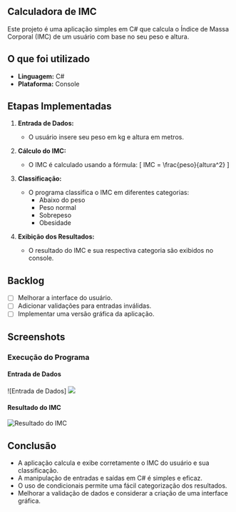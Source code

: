 ## Calculadora de IMC

Este projeto é uma aplicação simples em C# que calcula o Índice de Massa Corporal (IMC) de um usuário com base no seu peso e altura.

## O que foi utilizado

- **Linguagem:** C#
- **Plataforma:** Console

## Etapas Implementadas

1. **Entrada de Dados:**
   - O usuário insere seu peso em kg e altura em metros.

2. **Cálculo do IMC:**
   - O IMC é calculado usando a fórmula: 
     \[
     IMC = \frac{peso}{altura^2}
     \]

3. **Classificação:**
   - O programa classifica o IMC em diferentes categorias:
     - Abaixo do peso
     - Peso normal
     - Sobrepeso
     - Obesidade

4. **Exibição dos Resultados:**
   - O resultado do IMC e sua respectiva categoria são exibidos no console.

## Backlog

- [ ] Melhorar a interface do usuário.
- [ ] Adicionar validações para entradas inválidas.
- [ ] Implementar uma versão gráfica da aplicação.

## Screenshots

### Execução do Programa

#### Entrada de Dados
![Entrada de Dados] 
<img src="/">

#### Resultado do IMC
![Resultado do IMC](imagens/resultado_imc.png)

## Conclusão

  - A aplicação calcula e exibe corretamente o IMC do usuário e sua classificação.
  - A manipulação de entradas e saídas em C# é simples e eficaz.
  - O uso de condicionais permite uma fácil categorização dos resultados.
  - Melhorar a validação de dados e considerar a criação de uma interface gráfica.

